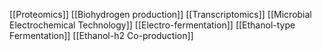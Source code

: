 [[Proteomics]]
[[Biohydrogen production]]
[[Transcriptomics]]
[[Microbial Electrochemical Technology]]
[[Electro-fermentation]]
[[Ethanol-type Fermentation]]
[[Ethanol-h2 Co-production]]
